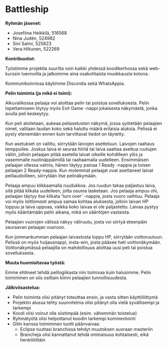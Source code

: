 # **Battleship**

**Ryhmän jäsenet:**

- Josefiina Heikkilä, 516568
- Nina Judén, 524982
- Sini Salmi, 525823
- Vera Hiltunen, 522269

**Kontribuutiot:**

Työstimme projektia suurilta osin kaikki yhdessä koodikerhossa sekä web-kurssin luennoilla ja jatkoimme aina osakohtaista muokkausta kotona.

Kommunikoinnissa käytimme Discordia sekä WhatsAppia.

**Pelin toiminta (ja mikä ei toimi):**

Alkuvalikossa pelaaja voi aloittaa pelin tai poistua sovelluksesta. Pelin lopettamiseen löytyy myös Exit Game -nappi jokaisesta näkymästä, jonka avulla peli keskeytyy.

Kun peli aloitetaan, aukeaa peliasetusten näkymä, jossa syötetään pelaajien nimet, valitaan laudan koko sekä haluttu määrä erilaisia aluksia. Pelissä ei pysty etenemään ennen kuin tarvittavat tiedot on täytetty.

Kun asetukset on valittu, siirrytään laivojen asetteluun. Laivojen raahaus temppuilee. Joskus laiva ei seuraa hiirtä tai laiva saattaa asettua ruutujen väliin, jolloin pelaajan pitää asetella laivat oikeille kohdilleen ylös ja vasemmalle nuolinäppäimillä tai raahaamalla uudelleen. Ensimmäisen pelaajan ollessa valmis, hänen täytyy painaa 1 Ready -nappia ja toisen pelaajan 2 Ready-nappia. Kun molemmat pelaajat ovat asettaneet laivat pelilaudoilleen, siirrytään itse pelinäkymään.

Pelaaja ampuu klikkaamalla ruudukkoa. Jos ruudun takaa paljastuu laiva, sitä pitää klikata uudelleen, jotta osuma lasketaan. Jos pelaaja ampuu ohi, pelaajan täytyy itse klikata 'turn over' -nappia, josta vuoro vaihtuu. Pelaaja voi myös *laittomasti* ampua samaa kohtaa aluksesta, jolloin laivan HP loppuu ja laiva uppoaa, vaikka koko laivaa ei ole paljastettu. Laivaa pystyy myös kääntämään pelin aikana, mikä on sääntöjen vastaista.

Pelaajien vuorojen välissä näkyy väliruutu, josta voi siirtyä eteenpäin seuraavan pelaajan vuoroon.

Kun jommankumman pelaajan laivastosta loppu HP, siirrytään voittoruutuun. Pelissä on myös huijausnappi, insta-win, josta pääsee heti voittonäkymään. Voittonäkymässä pelaajilla on mahdollisuus aloittaa uusi peli tai poistua sovelluksesta.

**Muuta huomioitavaa työstä:**

Emme ehtineet tehdä pelilogiikasta niin toimivaa kuin halusimme. Pelin toimiminen on siis osittain kiinni pelaajien tunnollisuudesta.

**Jälkiviisastelua:**

- Pelin toiminta olisi pitänyt toteuttaa ensin, ja vasta sitten käyttöliittymä
- Projektin alussa tehty suunnitelma olisi pitänyt olla vielä syvällisempi ja tarkempi
- Koodi olisi voinut olla siistimpää (esim. vähemmän toistelua)
- Ryhmätyötä olisi helpottanut koodin tarkempi kommentointi
- Gitin kanssa toimiminen tuotti päänvaivaa:
    - Eclipse tuuttasi branchissa tehdyt muutoksen suoraan masteriin
    - Brancheja olisi kannattanut tehdä ominaisuus kohtaisesti, eikä henkilöittäin
